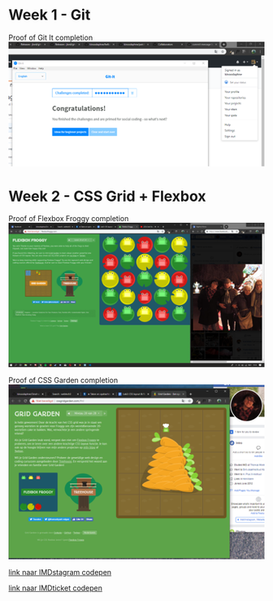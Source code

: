 # Week 1 - Git

Proof of Git It completion
![alt text](https://github.com/kinoodaphne/portfolio-webtech3/blob/master/lab1/git-it-daphnekinoo.png)

# Week 2 - CSS Grid + Flexbox

Proof of Flexbox Froggy completion
![alt text](https://github.com/kinoodaphne/portfolio-webtech3/blob/master/lab2/finishedFlexboxFroggy_DaphneKinoo.png)

Proof of CSS Garden completion
![alt text](https://github.com/kinoodaphne/portfolio-webtech3/blob/master/lab2/finishedCSSgarden_DaphneKinoo.png)

[link naar IMDstagram codepen](https://codepen.io/daphnekinoo/pen/WmGGNq)

[link naar IMDticket codepen](https://codepen.io/daphnekinoo/pen/jJrQmd)
